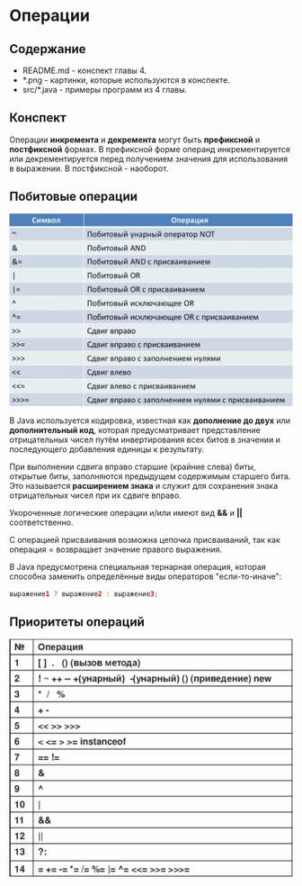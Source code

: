 # Операции

## Содержание 

* README.md - конспект главы 4.
* *.png - картинки, которые используются в конспекте.
* src/*.java - примеры программ из 4 главы.

## Конспект

Операции **инкремента** и **декремента** могут быть **префиксной** и **постфиксной** формах. В префиксной форме операнд 
инкрементируется или декрементируется перед получением значения для использования в выражении. В постфиксной - наоборот.

## Побитовые операции

![Побитовые операции](Operations1.png)

В Java используется кодировка, известная как **дополнение до двух** или **дополнительный код**, которая предусматривает 
представление отрицательных чисел путём инвертирования всех битов в значении и последующего добавления единицы к результату.

При выполнении сдвига вправо старшие (крайние слева) биты, открытые биты, заполняются предыдущем содержимым старшего бита.
Это называется **расширением знака** и служит для сохранения знака отрицательных чисел при их сдвиге вправо.

Укороченные логические операции и/или имеют вид **&&** и **||** соответственно.

С операцией присваивания возможна цепочка присваиваний, так как операция = возвращает значение правого выражения.

В Java предусмотрена специальная тернарная операция, которая способна заменить определённые виды операторов "если-то-иначе":
```java
выражение1 ? выражение2 : выражение3;
```

## Приоритеты операций

![Приорететы операций](Operations2.png)